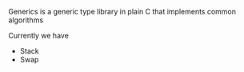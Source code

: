 Generics is a generic type library in plain C that implements common algorithms

Currently we have
- Stack
- Swap
